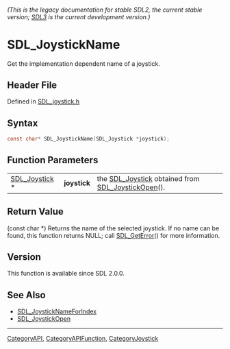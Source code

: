###### (This is the legacy documentation for stable SDL2, the current stable version; [SDL3](https://wiki.libsdl.org/SDL3/) is the current development version.)
# SDL_JoystickName

Get the implementation dependent name of a joystick.

## Header File

Defined in [SDL_joystick.h](https://github.com/libsdl-org/SDL/blob/SDL2/include/SDL_joystick.h)

## Syntax

```c
const char* SDL_JoystickName(SDL_Joystick *joystick);
```

## Function Parameters

|                                |              |                                                                                        |
| ------------------------------ | ------------ | -------------------------------------------------------------------------------------- |
| [SDL_Joystick](SDL_Joystick) * | **joystick** | the [SDL_Joystick](SDL_Joystick) obtained from [SDL_JoystickOpen](SDL_JoystickOpen)(). |

## Return Value

(const char *) Returns the name of the selected joystick. If no name can be
found, this function returns NULL; call [SDL_GetError](SDL_GetError)() for
more information.

## Version

This function is available since SDL 2.0.0.

## See Also

- [SDL_JoystickNameForIndex](SDL_JoystickNameForIndex)
- [SDL_JoystickOpen](SDL_JoystickOpen)

----
[CategoryAPI](CategoryAPI), [CategoryAPIFunction](CategoryAPIFunction), [CategoryJoystick](CategoryJoystick)

